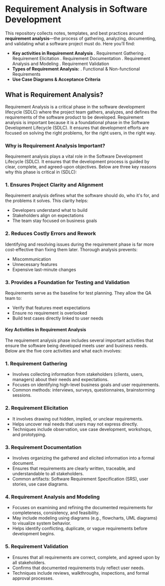 # Requirement Analysis in Software Development

This repository collects notes, templates, and best practices around **requirement analysis**—the process of gathering, analyzing, documenting, and validating what a software project must do. Here you’ll find:

- **Key activities in Requirement Analysis**
. Requirement Gathering
. Requirement Elicitation
. Requirement Documentation
. Requirement Analysis and Modeling
. Requirement Validation
- **Types of Requirement Analysis:**
. Functional & Non-functional Requirements  
- **Use Case Diagrams & Acceptance Criteria**

## What is Requirement Analysis?

Requirement Analysis is a critical phase in the software development lifecycle (SDLC) where the project team gathers, analyzes, and defines the requirements of the software product to be developed.
Requirement analysis is important because it is a foundational phase in the Software Development Lifecycle (SDLC). It ensures that development efforts are focused on solving the right problems, for the right users, in the right way.

### Why is Requirement Analysis Important?

Requirement analysis plays a vital role in the Software Development Lifecycle (SDLC). It ensures that the development process is guided by clear, complete, and agreed-upon objectives. Below are three key reasons why this phase is critical in (SDLC):

### 1. Ensures Project Clarity and Alignment

Requirement analysis defines what the software should do, who it's for, and the problems it solves. This clarity helps:

- Developers understand what to build
- Stakeholders align on expectations
- The team stay focused on business goals

### 2. Reduces Costly Errors and Rework

Identifying and resolving issues during the requirement phase is far more cost-effective than fixing them later. Thorough analysis prevents:

- Miscommunication
- Unnecessary features
- Expensive last-minute changes

### 3. Provides a Foundation for Testing and Validation

Requirements serve as the baseline for test planning. They allow the QA team to:

- Verify that features meet expectations
- Ensure no requirement is overlooked
- Build test cases directly linked to user needs

#### Key Activities in Requirement Analysis

The requirement analysis phase includes several important activities that ensure the software being developed meets user and business needs. Below are the five core activities and what each involves:

### 1. Requirement Gathering

- Involves collecting information from stakeholders (clients, users, managers) about their needs and expectations.
- Focuses on identifying high-level business goals and user requirements.
- Common methods: interviews, surveys, questionnaires, brainstorming sessions.

### 2. Requirement Elicitation

- It involves drawing out hidden, implied, or unclear requirements.
- Helps uncover real needs that users may not express directly.
- Techniques include observation, use case development, workshops, and prototyping.

### 3. Requirement Documentation

- Involves organizing the gathered and elicited information into a formal document.
- Ensures that requirements are clearly written, traceable, and understandable to all stakeholders.
- Common artifacts: Software Requirement Specification (SRS), user stories, use case diagrams.

### 4. Requirement Analysis and Modeling

- Focuses on examining and refining the documented requirements for completeness, consistency, and feasibility.
- May include modeling using diagrams (e.g., flowcharts, UML diagrams) to visualize system behavior.
- Helps identify conflicting, duplicate, or vague requirements before development begins.

### 5. Requirement Validation

- Ensures that all requirements are correct, complete, and agreed upon by all stakeholders.
- Confirms that documented requirements truly reflect user needs.
- Techniques include reviews, walkthroughs, inspections, and formal approval processes.